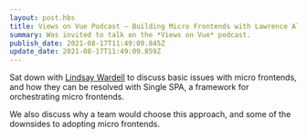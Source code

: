 ```yaml
---
layout: post.hbs
title: Views on Vue Podcast — Building Micro Frontends with Lawrence Almeida
summary: Was invited to talk on the *Views on Vue* podcast.
publish_date: 2021-08-17T11:49:09.845Z
update_date: 2021-08-17T11:49:09.859Z
---
```

Sat down with <a href="https://twitter.com/lindsaykwardell" target="_blank">Lindsay Wardell</a> to discuss basic issues with micro frontends, and how they can be resolved with Single SPA, a framework for orchestrating micro frontends. 

We also discuss why a team would choose this approach, and some of the downsides to adopting micro frontends.